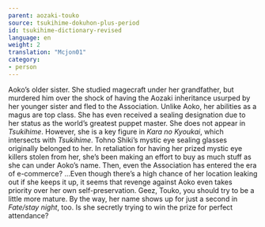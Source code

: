 ```yaml
---
parent: aozaki-touko
source: tsukihime-dokuhon-plus-period
id: tsukihime-dictionary-revised
language: en
weight: 2
translation: "Mcjon01"
category:
- person
---
```


Aoko’s older sister. She studied magecraft under her grandfather, but murdered him over the shock of having the Aozaki inheritance usurped by her younger sister and fled to the Association. Unlike Aoko, her abilities as a magus are top class. She has even received a sealing designation due to her status as the world’s greatest puppet master.
She does not appear in *Tsukihime*. However, she is a key figure in *Kara no Kyoukai*, which intersects with *Tsukihime*. Tohno Shiki’s mystic eye sealing glasses originally belonged to her.
In retaliation for having her prized mystic eye killers stolen from her, she’s been making an effort to buy as much stuff as she can under Aoko’s name. Then, even the Association has entered the era of e-commerce?
…Even though there’s a high chance of her location leaking out if she keeps it up, it seems that revenge against Aoko even takes priority over her own self-preservation. Geez, Touko, you should try to be a little more mature.
By the way, her name shows up for just a second in *Fate/stay night*, too. Is she secretly trying to win the prize for perfect attendance?
